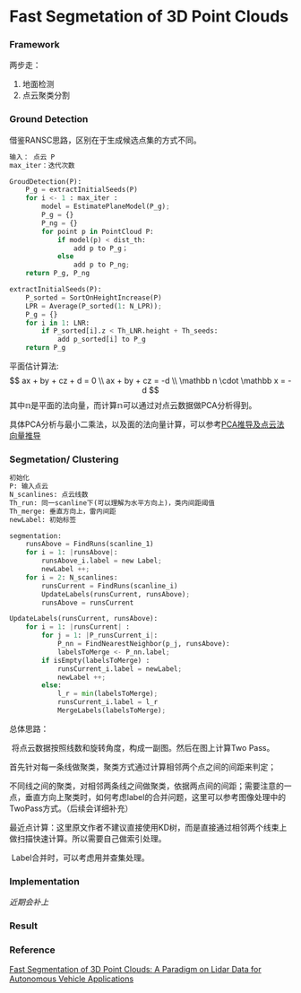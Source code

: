 # Fast Segmetation of 3D Point Clouds



### Framework

两步走：

1. 地面检测
2. 点云聚类分割

### Ground Detection

借鉴RANSC思路，区别在于生成候选点集的方式不同。

```python
输入： 点云 P
max_iter：迭代次数

GroudDetection(P):
    P_g = extractInitialSeeds(P)
    for i <- 1 : max_iter :
        model = EstimatePlaneModel(P_g);
        P_g = {}
        P_ng = {}
        for point p in PointCloud P:
            if model(p) < dist_th:
                add p to P_g；
            else
                add p to P_ng;
    return P_g, P_ng

extractInitialSeeds(P):
	P_sorted = SortOnHeightIncrease(P)
	LPR = Average(P_sorted(1: N_LPR));
	P_g = {}
	for i in 1: LNR:
		if P_sorted[i].z < Th_LNR.height + Th_seeds:
			add p_sorted[i] to P_g
	return P_g
```

平面估计算法:
$$
ax + by + cz + d = 0 \\
ax + by + cz = -d  \\
\mathbb n \cdot \mathbb x = -d
$$
其中$\mathbb n$是平面的法向量，而计算$\mathbb n$可以通过对点云数据做PCA分析得到。

具体PCA分析与最小二乘法，以及面的法向量计算，可以参考[PCA推导及点云法向量推导]()

### Segmetation/ Clustering

```python
初始化
P: 输入点云
N_scanlines: 点云线数
Th_run: 同一scanline下(可以理解为水平方向上)，类内间距阈值
Th_merge: 垂直方向上，雷内间距
newLabel: 初始标签

segmentation:
	runsAbove = FindRuns(scanline_1)
	for i = 1: |runsAbove|:
		runsAbove_i.label = new Label;
		newLabel ++;
	for i = 2: N_scanlines:
		runsCurrent = FindRuns(scanline_i)
		UpdateLabels(runsCurrent, runsAbove);
		runsAbove = runsCurrent

UpdateLabels(runsCurrent, runsAbove):
	for i = 1: |runsCurrent| :
		for j = 1: |P_runsCurrent_i|:
			P_nn = FindNearestNeighbor(p_j, runsAbove):
			labelsToMerge <- P_nn.label;
		if isEmpty(labelsToMerge) :
			runsCurrent_i.label = newLabel;
			newLabel ++;
		else:
			l_r = min(labelsToMerge);
			runsCurrent_i.label = l_r
			MergeLabels(labelsToMerge);
```

总体思路：

​	将点云数据按照线数和旋转角度，构成一副图。然后在图上计算Two Pass。

​	首先针对每一条线做聚类，聚类方式通过计算相邻两个点之间的间距来判定；

​	不同线之间的聚类，对相邻两条线之间做聚类，依据两点间的间距；需要注意的一点，垂直方向上聚类时，如何考虑label的合并问题，这里可以参考图像处理中的TwoPass方式。（后续会详细补充）

​	最近点计算：这里原文作者不建议直接使用KD树，而是直接通过相邻两个线束上做扫描快速计算。所以需要自己做索引处理。

​	Label合并时，可以考虑用并查集处理。

### Implementation

*近期会补上*

### Result



### Reference

[Fast Segmentation of 3D Point Clouds: A Paradigm on Lidar Data for Autonomous Vehicle Applications]()

